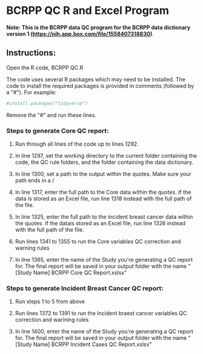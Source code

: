 # BCRPP QC R and Excel Program

**Note: This is the BCRPP data QC program for the BCRPP data dictionary version 1 (https://nih.app.box.com/file/1558407318830)**.

## Instructions:

Open the R code, BCRPP QC.R

The code uses several R packages which may need to be installed. The code to install the required packages is provided in comments (followed by a "#"). For example:

``` r
#install.packages("tidyverse")
```

Remove the "#" and run these lines.


### Steps to generate Core QC report:

1. Run through all lines of the code up to lines 1292. 

2. In line 1297, set the working directory to the current folder containing the code, the QC rule folders, and the folder containing the data dictionary.

3. In line 1300, set a path to the output within the quotes. Make sure your path ends in a /

4. In line 1317, enter the full path to the Core data within the quotes. If the data is stored as an Excel file, run line 1318 instead with the full path of the file.

5.  In line 1325, enter the full path to the incident breast cancer data within the quotes. If the datais stored as an Excel file, run line 1326 instead with the full path of the file.

6. Run lines 1341 to 1355 to run the Core variables QC correction and warning rules

7. In line 1365, enter the name of the Study you're generating a QC report for. The final report will be saved in your output folder with the name "[Study Name] BCRPP Core QC Report.xslsx"

### Steps to generate Incident Breast Cancer QC report:

1. Run steps 1 to 5 from above 

2. Run lines 1372 to 1391 to run the Incident braest cancer variables QC correction and warining rules

3. In line 1400, enter the name of the Study you're generating a QC report for. The final report will be saved in your output folder with the name "[Study Name] BCRPP Incident Cases QC Report.xslsx"
